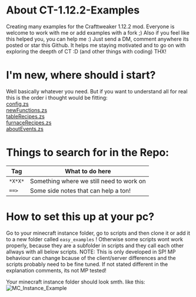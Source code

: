 # About CT-1.12.2-Examples
Creating many examples for the Crafttweaker 1.12.2 mod. Everyone is welcome to work with me or add examples with a fork ;)
Also if you feel like this helped you, you can help me :)
Just send a DM, comment anywhere its posted or star this Github.
It helps me staying motivated and to go on with exploring the deepth of CT :D
(and other things with coding) THX!

# I'm new, where should i start?
Well basically whatever you need.
But if you want to understand all for real this is the order i thought would be fitting:  
[config.zs](config.zs)  
[newFunctions.zs](newFunctions.zs)  
[tableRecipes.zs](tableRecipes.zs)  
[furnaceRecipes.zs](furnaceRecipes.zs)  
[aboutEvents.zs](aboutEvents.zs)  
  

# Things to search for in the Repo:
| Tag                     | What to do here             |
|-------------------------|-----------------------------|
| `*X*X*`                   | Something where we still need to work on                            |                             
| `==>`                     | Some side notes that can help a ton!                            | 

# How to set this up at your pc?
Go to your minecraft instance folder,
go to scripts and then clone it or add it to a new folder called
`easy_examples` ! Otherwise some scripts wont work properly,
because they are a subfolder in scripts and they call each other
allways with all below scripts.
NOTE: This is only developed in SP! MP behaviour can change bcause of the 
client/server differences and the scripts probably need to be fine tuned.
If not stated different in the explanation comments, its not MP tested!

Your minecraft instance folder should look smth. like this:
![MC_Instance_Example](https://github.com/sora7672/CT-1.12.2-Examples/assets/7255402/77738aaa-0668-4b5a-a7f8-b729754d8d99)

